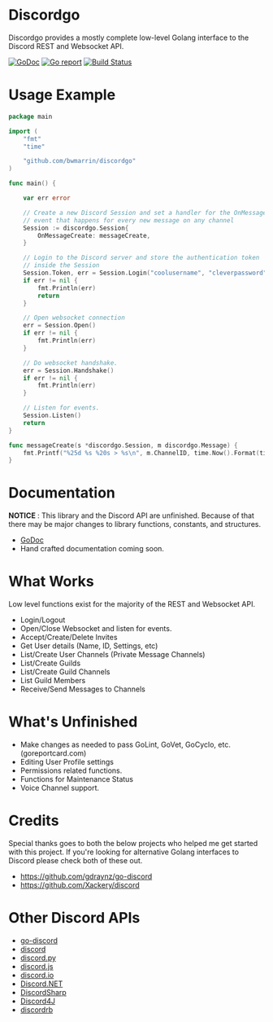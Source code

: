 # Discordgo

Discordgo provides a mostly complete low-level Golang interface to the Discord
REST and Websocket API.

[![GoDoc](https://godoc.org/github.com/bwmarrin/discordgo?status.svg)](https://godoc.org/github.com/bwmarrin/discordgo) [![Go report](http://goreportcard.com/badge/bwmarrin/discordgo)](http://goreportcard.com/report/bwmarrin/discordgo) [![Build Status](https://travis-ci.org/bwmarrin/discordgo.svg?branch=master)](https://travis-ci.org/bwmarrin/discordgo)

# Usage Example
```go
package main

import (
	"fmt"
	"time"

	"github.com/bwmarrin/discordgo"
)

func main() {

	var err error

	// Create a new Discord Session and set a handler for the OnMessageCreate
    // event that happens for every new message on any channel
	Session := discordgo.Session{
		OnMessageCreate: messageCreate,
	}

	// Login to the Discord server and store the authentication token
	// inside the Session
	Session.Token, err = Session.Login("coolusername", "cleverpassword")
	if err != nil {
		fmt.Println(err)
		return
	}

	// Open websocket connection
	err = Session.Open()
	if err != nil {
		fmt.Println(err)
	}

	// Do websocket handshake.
	err = Session.Handshake()
	if err != nil {
		fmt.Println(err)
	}

	// Listen for events.
	Session.Listen()
	return
}

func messageCreate(s *discordgo.Session, m discordgo.Message) {
	fmt.Printf("%25d %s %20s > %s\n", m.ChannelID, time.Now().Format(time.Stamp), m.Author.Username, m.Content)
}
```

# Documentation

**NOTICE** : This library and the Discord API are unfinished.
Because of that there may be major changes to library functions, constants,
and structures.

- [GoDoc](https://godoc.org/github.com/bwmarrin/discordgo)
- Hand crafted documentation coming soon.

# What Works

Low level functions exist for the majority of the REST and Websocket API.

* Login/Logout
* Open/Close Websocket and listen for events.
* Accept/Create/Delete Invites
* Get User details (Name, ID, Settings, etc)
* List/Create User Channels (Private Message Channels)
* List/Create Guilds
* List/Create Guild Channels
* List Guild Members
* Receive/Send Messages to Channels

# What's Unfinished

* Make changes as needed to pass GoLint, GoVet, GoCyclo, etc. (goreportcard.com)
* Editing User Profile settings
* Permissions related functions.
* Functions for Maintenance Status
* Voice Channel support.

# Credits

Special thanks goes to both the below projects who helped me get started with
this project.  If you're looking for alternative Golang interfaces to Discord
please check both of these out.

* https://github.com/gdraynz/go-discord
* https://github.com/Xackery/discord


# Other Discord APIs

- [go-discord](https://github.com/gdraynz/go-discord)
- [discord](https://github.com/Xackery/discord)
- [discord.py](https://github.com/Rapptz/discord.py)
- [discord.js](https://github.com/discord-js/discord.js)
- [discord.io](https://github.com/izy521/discord.io)
- [Discord.NET](https://github.com/RogueException/Discord.Net)
- [DiscordSharp](https://github.com/Luigifan/DiscordSharp)
- [Discord4J](https://github.com/knobody/Discord4J)
- [discordrb](https://github.com/meew0/discordrb)

